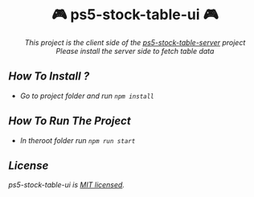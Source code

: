 <div align="center">

# 🎮  ps5-stock-table-ui 🎮 

<i>This project is the client side of the [ps5-stock-table-server](https://github.com/SafaElmali/ps5-stock-table-server) project<br>
<i>Please install the server side to fetch table data</i>

</div>

## How To Install ? 

- Go to project folder and run ```npm install``` 

## How To Run The Project

- In theroot folder run ```npm run start```

## License

ps5-stock-table-ui is [MIT licensed](./LICENSE).
